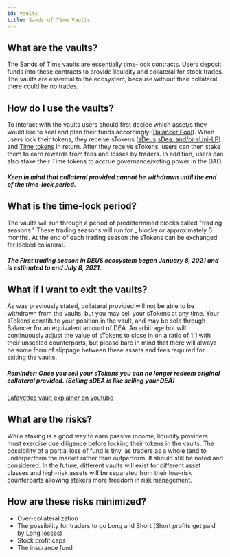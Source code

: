 ```yaml
---
id: vaults
title: Sands of Time Vaults
---
```


## What are the vaults?

The Sands of Time vaults are essentially time-lock contracts. Users deposit funds into these contracts to provide liquidity and collateral for stock trades.
The vaults are essential to the ecosystem, because without their collateral there could be no trades.

## How do I use the vaults?

To interact with the vaults users should first decide which asset/s they would like to seal and plan their funds accordingly ([Balancer Pool](https://pools.balancer.exchange/#/pool/0x1dc2948b6db34e38291090b825518c1e8346938b/)). When users lock their tokens, they receive sTokens ([sDeus,sDea, and/or sUni-LP](https://app.deus.finance/vaults)) and [Time tokens](timetoken) in return. After they receive sTokens, users can then stake them to earn rewards from fees and losses by traders. In addition, users can also stake their Time tokens to accrue governance/voting power in the DAO.
##### Keep in mind that collateral provided cannot be withdrawn until the end of the time-lock period.

## What is the time-lock period?

The vaults will run through a period of predetermined blocks called "trading seasons."
These trading seasons will run for _ blocks or approximately 6 months.
At the end of each trading season the sTokens can be exchanged for locked collateral.
##### The First trading season in DEUS ecosystem began January 8, 2021 and is estimated to end July 8, 2021.

## What if I want to exit the vaults?

As was previously stated, collateral provided will not be able to be withdrawn from the vaults, but you may sell your sTokens at any time.
Your sTokens constitute your position in the vault, and may be sold through Balancer for an equivalent amount of DEA.
An arbitrage bot will continuously adjust the value of sTokens to close in on a ratio of 1:1 with their unsealed counterparts, but please bare in mind that there will always be some form of slippage between these assets and fees required for exiting the vaults.
##### Reminder: Once you sell your sTokens you can no longer redeem original collateral provided. (Selling sDEA is like selling your DEA)


[Lafayettes vault explainer on youtube](https://www.youtube.com/watch?v=6IYS21C5C3c&feature=youtu.be)


## What are the risks?

While staking is a good way to earn passive income, liquidity providers must exercise due diligence before locking their tokens in the vaults.
The possibility of a partial loss of fund is tiny, as traders as a whole tend to underperform the market rather than outperform. It should still be noted and considered.
In the future, different vaults will exist for different asset classes and high-risk assets will be separated from their low-risk counterparts allowing stakers more freedom in risk management. 


## How are these risks minimized?

- Over-collateralization
- The possibility for traders to go Long and Short (Short profits get paid by Long losses)
- Stock profit caps
- The insurance fund


